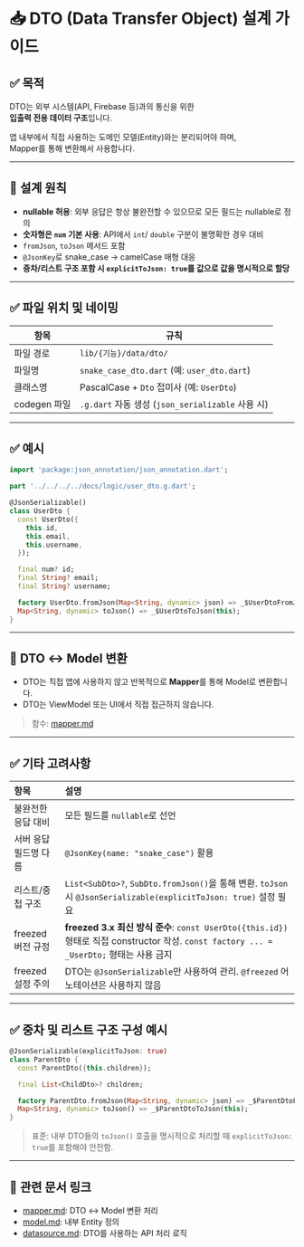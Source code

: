 # 📥 DTO (Data Transfer Object) 설계 가이드

## ✅ 목적

DTO는 외부 시스템(API, Firebase 등)과의 통신을 위한  
**입출력 전용 데이터 구조**입니다.

앱 내부에서 직접 사용하는 도메인 모델(Entity)와는 분리되어야 하며,  
Mapper를 통해 변환해서 사용합니다.

---

## 🧱 설계 원칙

- **nullable 허용**: 외부 응답은 항상 불완전할 수 있으므로 모든 필드는 nullable로 정의
- **숫자형은 `num` 기본 사용**: API에서 `int`/ `double` 구분이 불명확한 경우 대비
- `fromJson`, `toJson` 메서드 포함
- `@JsonKey`로 snake_case → camelCase 매형 대응
- **중차/리스트 구조 포함 시 `explicitToJson: true`를 값으로 값을 명시적으로 할당**

---

## ✅ 파일 위치 및 네이밍

| 항목 | 규칙 |
|------|------|
| 파일 경로 | `lib/{기능}/data/dto/` |
| 파일명 | `snake_case_dto.dart` (예: `user_dto.dart`) |
| 클래스명 | PascalCase + `Dto` 접미사 (예: `UserDto`) |
| codegen 파일 | `.g.dart` 자동 생성 (`json_serializable` 사용 시) |

---

## ✅ 예시

```dart
import 'package:json_annotation/json_annotation.dart';

part '../../../../docs/logic/user_dto.g.dart';

@JsonSerializable()
class UserDto {
  const UserDto({
    this.id,
    this.email,
    this.username,
  });

  final num? id;
  final String? email;
  final String? username;

  factory UserDto.fromJson(Map<String, dynamic> json) => _$UserDtoFromJson(json);
  Map<String, dynamic> toJson() => _$UserDtoToJson(this);
}
```

---

## 🔁 DTO ↔ Model 변환

- DTO는 직접 앱에 사용하지 않고 반복적으로 **Mapper**를 통해 Model로 변환합니다.
- DTO는 ViewModel 또는 UI에서 직접 접근하지 않습니다.
> 함수: [mapper.md](mapper.md)

---

## ✅ 기타 고려사항

| 항목 | 설명 |
|:---|:---|
| 불완전한 응답 대비 | 모든 필드를 `nullable`로 선언 |
| 서버 응답 필드명 다름 | `@JsonKey(name: "snake_case")` 활용 |
| 리스트/중첩 구조 | `List<SubDto>?`, `SubDto.fromJson()`을 통해 변환. `toJson` 시 `@JsonSerializable(explicitToJson: true)` 설정 필요 |
| freezed 버전 규정 | **freezed 3.x 최신 방식 준수**: `const UserDto({this.id})` 형태로 직접 constructor 작성. `const factory ... = _UserDto;` 형태는 사용 금지 |
| freezed 설정 주의 | DTO는 `@JsonSerializable`만 사용하여 관리. `@freezed` 어노테이션은 사용하지 않음 |

---

## ✅ 중차 및 리스트 구조 구성 예시

```dart
@JsonSerializable(explicitToJson: true)
class ParentDto {
  const ParentDto({this.children});

  final List<ChildDto>? children;

  factory ParentDto.fromJson(Map<String, dynamic> json) => _$ParentDtoFromJson(json);
  Map<String, dynamic> toJson() => _$ParentDtoToJson(this);
}
```

> 표준: 내부 DTO들의 `toJson()` 호출을 명시적으로 처리할 때 `explicitToJson: true`를 포함해야 안전함.

---

## 🔁 관련 문서 링크

- [mapper.md](mapper.md): DTO ↔ Model 변환 처리
- [model.md](model.md): 내부 Entity 정의
- [datasource.md](datasource.md): DTO를 사용하는 API 처리 로직
